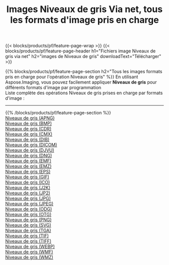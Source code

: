 ﻿---
title: Images Niveaux de gris Via net, tous les formats d'image pris en charge 
weight: 3920
url: /fr/net/grayscale 
lang: fr
langdirlevel: 2
locales: zh-hans,ja,it,ru,de,es,fr,nl,id,lt,pl,pt,vi,tr,ko,zh-hant,ar,hi,th,sv,cs,uk,he
description: En utilisant Aspose.Imaging, vous pouvez facilement Niveaux de gris images Via net
---

{{< blocks/products/pf/feature-page-wrap >}}
{{< blocks/products/pf/feature-page-header h1="Fichiers image Niveaux de gris via net" h2="images de Niveaux de gris" downloadText="Télécharger" >}}


{{% blocks/products/pf/feature-page-section  h2="Tous les images formats pris en charge pour l'opération Niveaux de gris" %}}
En utilisant Aspose.Imaging, vous pouvez facilement appliquer **Niveaux de gris** pour différents formats d'image par programmation
<br/>
Liste complète des opérations Niveaux de gris prises en charge par formats d'image :
<hr/>
{{% /blocks/products/pf/feature-page-section %}}
<div class="container-fluid productfamilypage bg-gray">
    <div class="convertypes bg-gray agp-content section">
        <div class="container">
		<div class="row other-converters">
		    <div class='col-md-2 other-converter remove-lp remove-rp'><a href="/imaging/fr/net/grayscale/apng" >Niveaux de gris (APNG)</a></div><div class='col-md-2 other-converter remove-lp remove-rp'><a href="/imaging/fr/net/grayscale/bmp" >Niveaux de gris (BMP)</a></div><div class='col-md-2 other-converter remove-lp remove-rp'><a href="/imaging/fr/net/grayscale/cdr" >Niveaux de gris (CDR)</a></div><div class='col-md-2 other-converter remove-lp remove-rp'><a href="/imaging/fr/net/grayscale/cmx" >Niveaux de gris (CMX)</a></div><div class='col-md-2 other-converter remove-lp remove-rp'><a href="/imaging/fr/net/grayscale/dib" >Niveaux de gris (DIB)</a></div><div class='col-md-2 other-converter remove-lp remove-rp'><a href="/imaging/fr/net/grayscale/dicom" >Niveaux de gris (DICOM)</a></div><div class='col-md-2 other-converter remove-lp remove-rp'><a href="/imaging/fr/net/grayscale/djvu" >Niveaux de gris (DJVU)</a></div><div class='col-md-2 other-converter remove-lp remove-rp'><a href="/imaging/fr/net/grayscale/dng" >Niveaux de gris (DNG)</a></div><div class='col-md-2 other-converter remove-lp remove-rp'><a href="/imaging/fr/net/grayscale/emf" >Niveaux de gris (EMF)</a></div><div class='col-md-2 other-converter remove-lp remove-rp'><a href="/imaging/fr/net/grayscale/emz" >Niveaux de gris (EMZ)</a></div><div class='col-md-2 other-converter remove-lp remove-rp'><a href="/imaging/fr/net/grayscale/eps" >Niveaux de gris (EPS)</a></div><div class='col-md-2 other-converter remove-lp remove-rp'><a href="/imaging/fr/net/grayscale/gif" >Niveaux de gris (GIF)</a></div><div class='col-md-2 other-converter remove-lp remove-rp'><a href="/imaging/fr/net/grayscale/ico" >Niveaux de gris (ICO)</a></div><div class='col-md-2 other-converter remove-lp remove-rp'><a href="/imaging/fr/net/grayscale/j2k" >Niveaux de gris (J2K)</a></div><div class='col-md-2 other-converter remove-lp remove-rp'><a href="/imaging/fr/net/grayscale/jp2" >Niveaux de gris (JP2)</a></div><div class='col-md-2 other-converter remove-lp remove-rp'><a href="/imaging/fr/net/grayscale/jpg" >Niveaux de gris (JPG)</a></div><div class='col-md-2 other-converter remove-lp remove-rp'><a href="/imaging/fr/net/grayscale/jpeg" >Niveaux de gris (JPEG)</a></div><div class='col-md-2 other-converter remove-lp remove-rp'><a href="/imaging/fr/net/grayscale/odg" >Niveaux de gris (ODG)</a></div><div class='col-md-2 other-converter remove-lp remove-rp'><a href="/imaging/fr/net/grayscale/otg" >Niveaux de gris (OTG)</a></div><div class='col-md-2 other-converter remove-lp remove-rp'><a href="/imaging/fr/net/grayscale/png" >Niveaux de gris (PNG)</a></div><div class='col-md-2 other-converter remove-lp remove-rp'><a href="/imaging/fr/net/grayscale/svg" >Niveaux de gris (SVG)</a></div><div class='col-md-2 other-converter remove-lp remove-rp'><a href="/imaging/fr/net/grayscale/tga" >Niveaux de gris (TGA)</a></div><div class='col-md-2 other-converter remove-lp remove-rp'><a href="/imaging/fr/net/grayscale/tif" >Niveaux de gris (TIF)</a></div><div class='col-md-2 other-converter remove-lp remove-rp'><a href="/imaging/fr/net/grayscale/tiff" >Niveaux de gris (TIFF)</a></div><div class='col-md-2 other-converter remove-lp remove-rp'><a href="/imaging/fr/net/grayscale/webp" >Niveaux de gris (WEBP)</a></div><div class='col-md-2 other-converter remove-lp remove-rp'><a href="/imaging/fr/net/grayscale/wmf" >Niveaux de gris (WMF)</a></div><div class='col-md-2 other-converter remove-lp remove-rp'><a href="/imaging/fr/net/grayscale/wmz" >Niveaux de gris (WMZ)</a></div>
                </div>
        </div>
    </div>
</div>
<br/>
